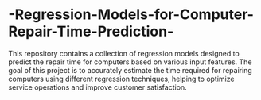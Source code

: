 # -Regression-Models-for-Computer-Repair-Time-Prediction-
This repository contains a collection of regression models designed to predict the repair time for computers based on various input features. The goal of this project is to accurately estimate the time required for repairing computers using different regression techniques, helping to optimize service operations and improve customer satisfaction.
